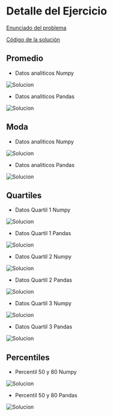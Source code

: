 # Detalle del Ejercicio

[Enunciado del problema]()

[Código de la solución]()

## Promedio

- Datos analiticos Numpy

![Solucion]()


- Datos analiticos Pandas

![Solucion]()

## Moda

- Datos analiticos Numpy

![Solucion]()


- Datos analiticos Pandas

![Solucion]()

## Quartiles

- Datos Quartil 1 Numpy

![Solucion]()


- Datos Quartil 1 Pandas

![Solucion]()



- Datos Quartil 2 Numpy

![Solucion]()


- Datos Quartil 2 Pandas

![Solucion]()




- Datos Quartil 3 Numpy

![Solucion]()


- Datos Quartil 3 Pandas

![Solucion]()



## Percentiles


- Percentil 50 y 80 Numpy

![Solucion]()

- Percentil 50 y 80 Pandas

![Solucion]()
